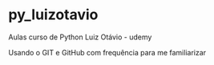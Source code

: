 # py_luizotavio
Aulas curso de Python Luiz Otávio - udemy

Usando o GIT e GitHub com frequência para me familiarizar

